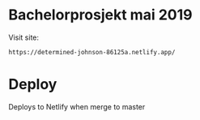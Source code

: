 # Bachelorprosjekt mai 2019

Visit site:

`https://determined-johnson-86125a.netlify.app/`

# Deploy

Deploys to Netlify when merge to master
